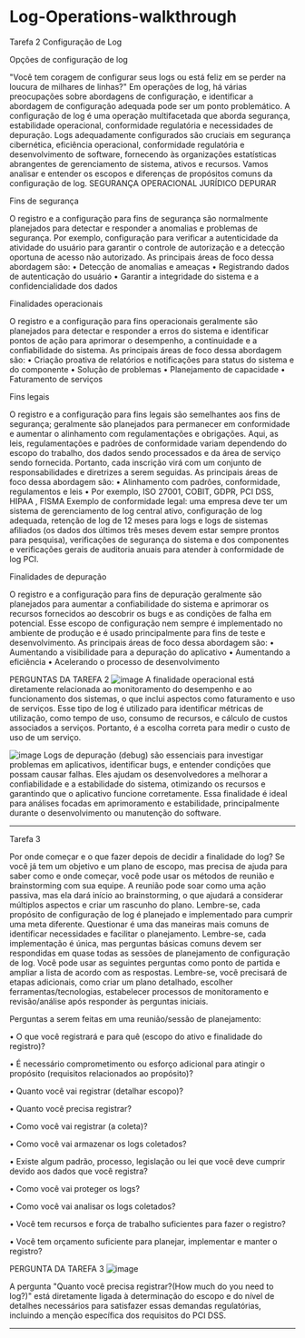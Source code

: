 # Log-Operations-walkthrough
Tarefa 2 Configuração de Log

Opções de configuração de log

"Você tem coragem de configurar seus logs ou está feliz em se perder na loucura de milhares de linhas?" Em operações de log, há várias preocupações sobre abordagens de configuração, e identificar a abordagem de configuração adequada pode ser um ponto problemático. 
A configuração de log é uma operação multifacetada que aborda segurança, estabilidade operacional, conformidade regulatória e necessidades de depuração. Logs adequadamente configurados são cruciais em segurança cibernética, eficiência operacional, conformidade regulatória e desenvolvimento de software, fornecendo às organizações estatísticas abrangentes de gerenciamento de sistema, ativos e recursos. Vamos analisar e entender os escopos e diferenças de propósitos comuns da configuração de log.
SEGURANÇA
OPERACIONAL
JURÍDICO
DEPURAR


Fins de segurança

O registro e a configuração para fins de segurança são normalmente planejados para detectar e responder a anomalias e problemas de segurança. Por exemplo, configuração para verificar a autenticidade da atividade do usuário para garantir o controle de autorização e a detecção oportuna de acesso não autorizado. As principais áreas de foco dessa abordagem são:
•	Detecção de anomalias e ameaças
•	Registrando dados de autenticação do usuário
•	Garantir a integridade do sistema e a confidencialidade dos dados


Finalidades operacionais

O registro e a configuração para fins operacionais geralmente são planejados para detectar e responder a erros do sistema e identificar pontos de ação para aprimorar o desempenho, a continuidade e a confiabilidade do sistema. As principais áreas de foco dessa abordagem são:
•	Criação proativa de relatórios e notificações para status do sistema e do componente
•	Solução de problemas
•	Planejamento de capacidade
•	Faturamento de serviços


Fins legais

O registro e a configuração para fins legais são semelhantes aos fins de segurança; geralmente são planejados para permanecer em conformidade e aumentar o alinhamento com regulamentações e obrigações. Aqui, as leis, regulamentações e padrões de conformidade variam dependendo do escopo do trabalho, dos dados sendo processados e da área de serviço sendo fornecida. Portanto, cada inscrição virá com um conjunto de responsabilidades e diretrizes a serem seguidas. As principais áreas de foco dessa abordagem são:
•	Alinhamento com padrões, conformidade, regulamentos e leis
•	Por exemplo, ISO 27001, COBIT, GDPR, PCI DSS, HIPAA , FISMA
Exemplo de conformidade legal:  uma empresa deve ter um sistema de gerenciamento de log central ativo, configuração de log adequada, retenção de log de 12 meses para logs e logs de sistemas afiliados (os dados dos últimos três meses devem estar sempre prontos para pesquisa), verificações de segurança do sistema e dos componentes e verificações gerais de auditoria anuais para atender à conformidade de log PCI.


Finalidades de depuração

O registro e a configuração para fins de depuração geralmente são planejados para aumentar a confiabilidade do sistema e aprimorar os recursos fornecidos ao descobrir os bugs e as condições de falha em potencial. Esse escopo de configuração nem sempre é implementado no ambiente de produção e é usado principalmente para fins de teste e desenvolvimento. As principais áreas de foco dessa abordagem são:
•	Aumentando a visibilidade para a depuração do aplicativo
•	Aumentando a eficiência
•	Acelerando o processo de desenvolvimento

PERGUNTAS DA TAREFA 2
![image](https://github.com/user-attachments/assets/3ac50b4d-65d5-4afd-9a16-6b4395420ae4)
A finalidade operacional está diretamente relacionada ao monitoramento do desempenho e ao funcionamento dos sistemas, o que inclui aspectos como faturamento e uso de serviços. Esse tipo de log é utilizado para identificar métricas de utilização, como tempo de uso, consumo de recursos, e cálculo de custos associados a serviços. Portanto, é a escolha correta para medir o custo de uso de um serviço.


![image](https://github.com/user-attachments/assets/77a57617-c2b1-4e5f-89b8-186d6fe24cf9)
Logs de depuração (debug) são essenciais para investigar problemas em aplicativos, identificar bugs, e entender condições que possam causar falhas. Eles ajudam os desenvolvedores a melhorar a confiabilidade e a estabilidade do sistema, otimizando os recursos e garantindo que o aplicativo funcione corretamente. Essa finalidade é ideal para análises focadas em aprimoramento e estabilidade, principalmente durante o desenvolvimento ou manutenção do software.

-------------------------------------------------------------------------------------------------------------------------------------------------------------------------------


Tarefa 3

Por onde começar e o que fazer depois de decidir a finalidade do log?
Se você já tem um objetivo e um plano de escopo, mas precisa de ajuda para saber como e onde começar, você pode usar os métodos de reunião e brainstorming com sua equipe. A reunião pode soar como uma ação passiva, mas ela dará início ao brainstorming, o que ajudará a considerar múltiplos aspectos e criar um rascunho do plano.
Lembre-se, cada propósito de configuração de log é planejado e implementado para cumprir uma meta diferente. Questionar é uma das maneiras mais comuns de identificar necessidades e facilitar o planejamento. Lembre-se, cada implementação é única, mas perguntas básicas comuns devem ser respondidas em quase todas as sessões de planejamento de configuração de log. Você pode usar as seguintes perguntas como ponto de partida e ampliar a lista de acordo com as respostas. Lembre-se, você precisará de etapas adicionais, como criar um plano detalhado, escolher ferramentas/tecnologias, estabelecer processos de monitoramento e revisão/análise após responder às perguntas iniciais.


Perguntas a serem feitas em uma reunião/sessão de planejamento:

•	O que você registrará e para quê (escopo do ativo e finalidade do registro)?

•	É necessário comprometimento ou esforço adicional para atingir o propósito (requisitos relacionados ao propósito)?

•	Quanto você vai registrar (detalhar escopo)?

•	Quanto você precisa registrar?

•	Como você vai registrar (a coleta)?

•	Como você vai armazenar os logs coletados?

•	Existe algum padrão, processo, legislação ou lei que você deve cumprir devido aos dados que você registra?

•	Como você vai proteger os logs?

•	Como você vai analisar os logs coletados?

•	Você tem recursos e força de trabalho suficientes para fazer o registro?

•	Você tem orçamento suficiente para planejar, implementar e manter o registro?


PERGUNTA DA TAREFA 3
![image](https://github.com/user-attachments/assets/ff7e337f-3662-4cc5-a805-7c3b97a62d18)

A pergunta "Quanto você precisa registrar?(How much do you need to log?)" está diretamente ligada à determinação do escopo e do nível de detalhes necessários para satisfazer essas demandas regulatórias, incluindo a menção específica dos requisitos do PCI DSS.


-------------------------------------------------------------------------------------------------------------------------------------------------------------------------------



